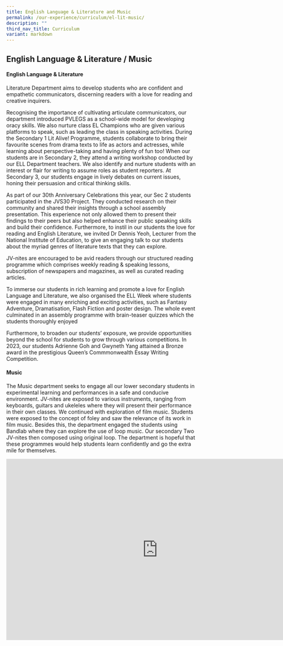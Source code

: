```yaml
---
title: English Language & Literature and Music
permalink: /our-experience/curriculum/el-lit-music/
description: ""
third_nav_title: Curriculum
variant: markdown
---
```

## English Language &amp; Literature / Music

#### English Language &amp; Literature

Literature Department aims to develop students who are confident and empathetic communicators, discerning readers with a love for reading and creative inquirers.

Recognising the importance of cultivating articulate communicators, our department introduced PVLEGS as a school-wide model for developing oracy skills. We also nurture class EL Champions who are given various platforms to speak, such as leading the class in speaking activities. During the Secondary 1 Lit Alive! Programme, students collaborate to bring their favourite scenes from drama texts to life as actors and actresses, while learning about perspective-taking and having plenty of fun too! When our students are in Secondary 2, they attend a writing workshop conducted by our ELL Department teachers. We also identify and nurture students with an interest or flair for writing to assume roles as student reporters. At Secondary 3, our students engage in lively debates on current issues, honing their persuasion and critical thinking skills.

As part of our 30th Anniversary Celebrations this year, our Sec 2 students participated in the JVS30 Project. They conducted research on their community and shared their insights through a school assembly presentation. This experience not only allowed them to present their findings to their peers but also helped enhance their public speaking skills and build their confidence. Furthermore, to instil in our students the love for reading and English Literature, we invited Dr Dennis Yeoh, Lecturer from the National Institute of Education, to give an engaging talk to our students about the myriad genres of literature texts that they can explore.   

JV-nites are encouraged to be avid readers through our structured reading programme which comprises weekly reading &amp; speaking lessons, subscription of newspapers and magazines, as well as curated reading articles.

To immerse our students in rich learning and promote a love for English Language and Literature, we also organised the ELL Week where students were engaged in many enriching and exciting activities, such as Fantasy Adventure, Dramatisation, Flash Fiction and poster design. The whole event culminated in an assembly programme with brain-teaser quizzes which the students thoroughly enjoyed

Furthermore, to broaden our students’ exposure, we provide opportunities beyond the school for students to grow through various competitions. In 2023, our students Adrienne Goh and Gwyneth Yang attained a Bronze award in the prestigious Queen’s Commmonwealth Essay Writing Competition.

#### Music
The Music department seeks to engage all our lower secondary students in experimental learning and performances in a safe and conducive environment.
JV-nites are exposed to various instruments, ranging from keyboards, guitars and ukeleles where they will present their performance in their own classes. We continued with exploration of film music. Students were exposed to the concept of foley and saw the relevance of its work in film music.
Besides this, the department engaged the students using Bandlab where they can explore the use of loop music. Our secondary Two JV-nites then composed using original loop.
The department is hopeful that these programmes would help students learn confidently and go the extra mile for themselves.

<iframe height="479" width="800" frameborder="0" src="https://docs.google.com/presentation/d/e/2PACX-1vSAjvQru3mCYrza5LSpDGpLCHRYMhefEKu0ZKd6Rt5V8fJJsvxD28EZunrm-PEXuOgh82Hpo59aPi6k/embed?start=true&amp;loop=true&amp;delayms=5000"></iframe>